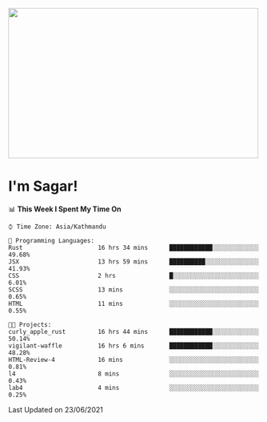 
<img src="https://media.giphy.com/media/3ornk57KwDXf81rjWM/giphy.gif" width="500" height="300" frameBorder="0" class="giphy-embed" allowFullScreen></img>

#   I'm Sagar!

<!--START_SECTION:waka-->
📊 **This Week I Spent My Time On** 

```text
⌚︎ Time Zone: Asia/Kathmandu

💬 Programming Languages: 
Rust                     16 hrs 34 mins      ████████████░░░░░░░░░░░░░   49.68% 
JSX                      13 hrs 59 mins      ██████████░░░░░░░░░░░░░░░   41.93% 
CSS                      2 hrs               █░░░░░░░░░░░░░░░░░░░░░░░░   6.01% 
SCSS                     13 mins             ░░░░░░░░░░░░░░░░░░░░░░░░░   0.65% 
HTML                     11 mins             ░░░░░░░░░░░░░░░░░░░░░░░░░   0.55%

🐱‍💻 Projects: 
curly_apple_rust         16 hrs 44 mins      ████████████░░░░░░░░░░░░░   50.14% 
vigilant-waffle          16 hrs 6 mins       ████████████░░░░░░░░░░░░░   48.28% 
HTML-Review-4            16 mins             ░░░░░░░░░░░░░░░░░░░░░░░░░   0.81% 
l4                       8 mins              ░░░░░░░░░░░░░░░░░░░░░░░░░   0.43% 
lab4                     4 mins              ░░░░░░░░░░░░░░░░░░░░░░░░░   0.25%

```


 Last Updated on 23/06/2021
<!--END_SECTION:waka-->

